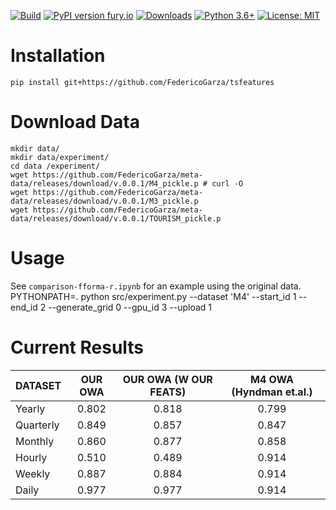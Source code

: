 [![Build](https://github.com/FedericoGarza/fforma/workflows/Python%20package/badge.svg?branch=master)](https://github.com/FedericoGarza/fforma/tree/master)
[![PyPI version fury.io](https://badge.fury.io/py/fforma.svg)](https://pypi.python.org/pypi/fforma/)
[![Downloads](https://pepy.tech/badge/fforma)](https://pepy.tech/project/fforma)
[![Python 3.6+](https://img.shields.io/badge/python-3.6+-blue.svg)](https://www.python.org/downloads/release/python-360+/)
[![License: MIT](https://img.shields.io/badge/License-MIT-green.svg)](https://github.com/FedericoGarza/fforma/blob/master/LICENSE)

# Installation
```source
pip install git+https://github.com/FedericoGarza/tsfeatures
```

# Download Data
```source
mkdir data/
mkdir data/experiment/
cd data /experiment/ 
wget https://github.com/FedericoGarza/meta-data/releases/download/v.0.0.1/M4_pickle.p # curl -O
wget https://github.com/FedericoGarza/meta-data/releases/download/v.0.0.1/M3_pickle.p
wget https://github.com/FedericoGarza/meta-data/releases/download/v.0.0.1/TOURISM_pickle.p
```

# Usage
See `comparison-fforma-r.ipynb` for an example using the original data.
PYTHONPATH=. python src/experiment.py --dataset 'M4' --start_id 1 --end_id 2 --generate_grid 0 --gpu_id 3 --upload 1


# Current Results

| DATASET   | OUR OWA | OUR OWA  (W OUR FEATS) | M4 OWA (Hyndman et.al.) |
|-----------|:-------:|:---------------------:|:------------------------:|
| Yearly    | 0.802   | 0.818                 | 0.799  |
| Quarterly | 0.849   | 0.857                 | 0.847  |
| Monthly   | 0.860   | 0.877                 | 0.858  |
| Hourly    | 0.510   | 0.489                 | 0.914  |
| Weekly    | 0.887   | 0.884                 | 0.914  |  
| Daily     | 0.977   | 0.977                 | 0.914  |

